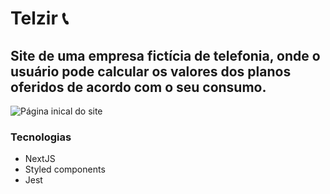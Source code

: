# Telzir 📞

## Site de uma empresa fictícia de telefonia, onde o usuário pode calcular os valores dos planos oferidos de acordo com o seu consumo.


![Página inical do site](https://github.com/talesvaladares/desafio-telzir/blob/master/telzir.gif)

### Tecnologias

* NextJS
* Styled components
* Jest



